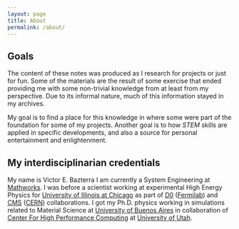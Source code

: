 ```yaml
---
layout: page
title: About
permalink: /about/
---
```


## Goals

The content of these notes was produced as I research for projects or just for fun. Some of the materials are the result of some exercise that ended providing me with some non-trivial knowledge from at least from my perspective. Due to its informal nature, much of this information stayed in my archives.

My goal is to find a place for this knowledge in where some were part of the foundation for some of my projects. Another goal is to how *STEM* skills are applied in specific developments, and also a source for personal entertainment and enlightenment.

## My interdisciplinarian credentials

My name is Victor E. Bazterra I am currently a System Engineering at [Mathworks](https://www.mathworks.com/). I was before a scientist working at experimental High Energy Physics for [University of Illinois at Chicago](https://phys.uic.edu/) as part of [D0](https://www-d0.fnal.gov/) ([Fermilab](http://www.fnal.gov/)) and [CMS](https://home.cern/about/experiments/cms) ([CERN](https://home.cern/)) collaborations. I got my Ph.D. physics working in
simulations related to Material Science at [University of Buenos Aires](https://www.df.uba.ar/es/)
in collaboration of [Center For High Performance Computing](https://www.chpc.utah.edu/) at [University of Utah](https://www.utah.edu/).
